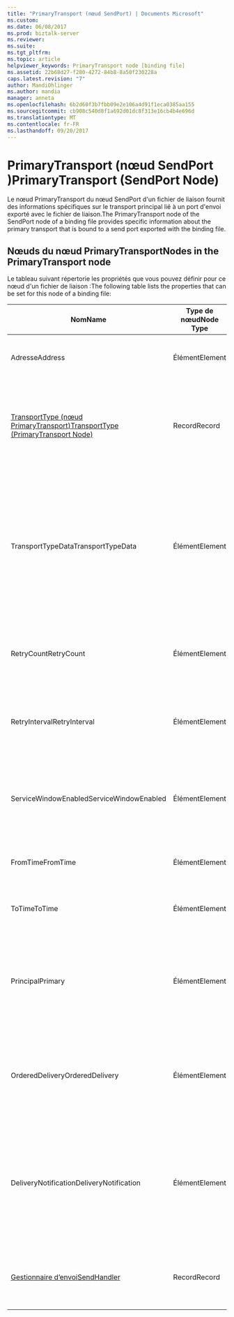 ```yaml
---
title: "PrimaryTransport (nœud SendPort) | Documents Microsoft"
ms.custom: 
ms.date: 06/08/2017
ms.prod: biztalk-server
ms.reviewer: 
ms.suite: 
ms.tgt_pltfrm: 
ms.topic: article
helpviewer_keywords: PrimaryTransport node [binding file]
ms.assetid: 22b68d27-f280-4272-84b8-8a50f230228a
caps.latest.revision: "7"
author: MandiOhlinger
ms.author: mandia
manager: anneta
ms.openlocfilehash: 6b2d60f3b7fbb09e2e106a4d91f1eca0385aa155
ms.sourcegitcommit: cb908c540d8f1a692d01dc8f313e16cb4b4e696d
ms.translationtype: MT
ms.contentlocale: fr-FR
ms.lasthandoff: 09/20/2017
---
```

# <a name="primarytransport-sendport-node"></a><span data-ttu-id="2c6c7-102">PrimaryTransport (nœud SendPort )</span><span class="sxs-lookup"><span data-stu-id="2c6c7-102">PrimaryTransport (SendPort Node)</span></span>
<span data-ttu-id="2c6c7-103">Le nœud PrimaryTransport du nœud SendPort d'un fichier de liaison fournit des informations spécifiques sur le transport principal lié à un port d'envoi exporté avec le fichier de liaison.</span><span class="sxs-lookup"><span data-stu-id="2c6c7-103">The PrimaryTransport node of the SendPort node of a binding file provides specific information about the primary transport that is bound to a send port exported with the binding file.</span></span>  
  
## <a name="nodes-in-the-primarytransport-node"></a><span data-ttu-id="2c6c7-104">Nœuds du nœud PrimaryTransport</span><span class="sxs-lookup"><span data-stu-id="2c6c7-104">Nodes in the PrimaryTransport node</span></span>  
 <span data-ttu-id="2c6c7-105">Le tableau suivant répertorie les propriétés que vous pouvez définir pour ce nœud d'un fichier de liaison :</span><span class="sxs-lookup"><span data-stu-id="2c6c7-105">The following table lists the properties that can be set for this node of a binding file:</span></span>  
  
|<span data-ttu-id="2c6c7-106">**Nom**</span><span class="sxs-lookup"><span data-stu-id="2c6c7-106">**Name**</span></span>|<span data-ttu-id="2c6c7-107">**Type de nœud**</span><span class="sxs-lookup"><span data-stu-id="2c6c7-107">**Node Type**</span></span>|<span data-ttu-id="2c6c7-108">**Type de données**</span><span class="sxs-lookup"><span data-stu-id="2c6c7-108">**Data Type**</span></span>|<span data-ttu-id="2c6c7-109">**Description**</span><span class="sxs-lookup"><span data-stu-id="2c6c7-109">**Description**</span></span>|<span data-ttu-id="2c6c7-110">**Restrictions**</span><span class="sxs-lookup"><span data-stu-id="2c6c7-110">**Restrictions**</span></span>|<span data-ttu-id="2c6c7-111">**Commentaires**</span><span class="sxs-lookup"><span data-stu-id="2c6c7-111">**Comments**</span></span>|  
|--------------|-------------------|-------------------|---------------------|----------------------|------------------|  
|<span data-ttu-id="2c6c7-112">Adresse</span><span class="sxs-lookup"><span data-stu-id="2c6c7-112">Address</span></span>|<span data-ttu-id="2c6c7-113">Élément</span><span class="sxs-lookup"><span data-stu-id="2c6c7-113">Element</span></span>|<span data-ttu-id="2c6c7-114">xs:string</span><span class="sxs-lookup"><span data-stu-id="2c6c7-114">xs:string</span></span>|<span data-ttu-id="2c6c7-115">Spécifie l'adresse (ou URI) du transport.</span><span class="sxs-lookup"><span data-stu-id="2c6c7-115">Specifies the address (or URI) of the transport.</span></span>|<span data-ttu-id="2c6c7-116">Facultatif</span><span class="sxs-lookup"><span data-stu-id="2c6c7-116">Not required</span></span>|<span data-ttu-id="2c6c7-117">Valeur par défaut : vide</span><span class="sxs-lookup"><span data-stu-id="2c6c7-117">Default value: empty</span></span>|  
|[<span data-ttu-id="2c6c7-118">TransportType (nœud PrimaryTransport)</span><span class="sxs-lookup"><span data-stu-id="2c6c7-118">TransportType (PrimaryTransport Node)</span></span>](../core/transporttype-primarytransport-node.md)|<span data-ttu-id="2c6c7-119">Record</span><span class="sxs-lookup"><span data-stu-id="2c6c7-119">Record</span></span>|<span data-ttu-id="2c6c7-120">ProtocolType (ComplexType)</span><span class="sxs-lookup"><span data-stu-id="2c6c7-120">ProtocolType (ComplexType)</span></span>|<span data-ttu-id="2c6c7-121">Spécifie le type de transport, qui correspond également au nom de l'adaptateur utilisé pour ce transport.</span><span class="sxs-lookup"><span data-stu-id="2c6c7-121">Specifies the transport type, which is also the name of the adapter used for this transport.</span></span>|<span data-ttu-id="2c6c7-122">Facultatif</span><span class="sxs-lookup"><span data-stu-id="2c6c7-122">Not required</span></span>|<span data-ttu-id="2c6c7-123">Valeur par défaut : Aucun</span><span class="sxs-lookup"><span data-stu-id="2c6c7-123">Default value: none</span></span>|  
|<span data-ttu-id="2c6c7-124">TransportTypeData</span><span class="sxs-lookup"><span data-stu-id="2c6c7-124">TransportTypeData</span></span>|<span data-ttu-id="2c6c7-125">Élément</span><span class="sxs-lookup"><span data-stu-id="2c6c7-125">Element</span></span>|<span data-ttu-id="2c6c7-126">xs:string</span><span class="sxs-lookup"><span data-stu-id="2c6c7-126">xs:string</span></span>|<span data-ttu-id="2c6c7-127">Spécifie les informations de configuration propres à l'adaptateur.</span><span class="sxs-lookup"><span data-stu-id="2c6c7-127">Specifies configuration information specific to the adapter.</span></span>|<span data-ttu-id="2c6c7-128">Facultatif</span><span class="sxs-lookup"><span data-stu-id="2c6c7-128">Not required</span></span>|<span data-ttu-id="2c6c7-129">Valeur par défaut : vide</span><span class="sxs-lookup"><span data-stu-id="2c6c7-129">Default value: empty</span></span><br /><br /> <span data-ttu-id="2c6c7-130">Consultez [propriétés de Configuration des adaptateurs BizTalk intégrés](../core/configuration-properties-for-integrated-biztalk-adapters.md) pour l’adaptateur spécifique d’informations sur les propriétés qui peuvent être stockées dans cette chaîne.</span><span class="sxs-lookup"><span data-stu-id="2c6c7-130">See [Configuration Properties for Integrated BizTalk Adapters](../core/configuration-properties-for-integrated-biztalk-adapters.md) for adapter specific information about the properties that can be stored in this string.</span></span>|  
|<span data-ttu-id="2c6c7-131">RetryCount</span><span class="sxs-lookup"><span data-stu-id="2c6c7-131">RetryCount</span></span>|<span data-ttu-id="2c6c7-132">Élément</span><span class="sxs-lookup"><span data-stu-id="2c6c7-132">Element</span></span>|<span data-ttu-id="2c6c7-133">xs:int</span><span class="sxs-lookup"><span data-stu-id="2c6c7-133">xs:int</span></span>|<span data-ttu-id="2c6c7-134">Spécifie le nombre de tentatives propre à l'adaptateur utilisé pour le transport.</span><span class="sxs-lookup"><span data-stu-id="2c6c7-134">Specifies the retry count for the adapter used with the transport.</span></span>|<span data-ttu-id="2c6c7-135">Requis</span><span class="sxs-lookup"><span data-stu-id="2c6c7-135">Required</span></span>|<span data-ttu-id="2c6c7-136">Valeur par défaut : Aucun</span><span class="sxs-lookup"><span data-stu-id="2c6c7-136">Default value: none</span></span>|  
|<span data-ttu-id="2c6c7-137">RetryInterval</span><span class="sxs-lookup"><span data-stu-id="2c6c7-137">RetryInterval</span></span>|<span data-ttu-id="2c6c7-138">Élément</span><span class="sxs-lookup"><span data-stu-id="2c6c7-138">Element</span></span>|<span data-ttu-id="2c6c7-139">xs:int</span><span class="sxs-lookup"><span data-stu-id="2c6c7-139">xs:int</span></span>|<span data-ttu-id="2c6c7-140">Spécifie l'intervalle avant nouvelle tentative propre à l'adaptateur utilisé pour le transport.</span><span class="sxs-lookup"><span data-stu-id="2c6c7-140">Specifies the retry interval in minutes for the adapter used with the transport.</span></span>|<span data-ttu-id="2c6c7-141">Requis</span><span class="sxs-lookup"><span data-stu-id="2c6c7-141">Required</span></span>|<span data-ttu-id="2c6c7-142">Valeur par défaut : Aucun</span><span class="sxs-lookup"><span data-stu-id="2c6c7-142">Default value: none</span></span>|  
|<span data-ttu-id="2c6c7-143">ServiceWindowEnabled</span><span class="sxs-lookup"><span data-stu-id="2c6c7-143">ServiceWindowEnabled</span></span>|<span data-ttu-id="2c6c7-144">Élément</span><span class="sxs-lookup"><span data-stu-id="2c6c7-144">Element</span></span>|<span data-ttu-id="2c6c7-145">xs:boolean</span><span class="sxs-lookup"><span data-stu-id="2c6c7-145">xs:boolean</span></span>|<span data-ttu-id="2c6c7-146">Spécifie si la fenêtre de service est activée pour l'adaptateur utilisé pour le transport.</span><span class="sxs-lookup"><span data-stu-id="2c6c7-146">Specifies whether the service window is enabled for the adapter used with the transport.</span></span>|<span data-ttu-id="2c6c7-147">Requis</span><span class="sxs-lookup"><span data-stu-id="2c6c7-147">Required</span></span>|<span data-ttu-id="2c6c7-148">Valeur par défaut : Aucun</span><span class="sxs-lookup"><span data-stu-id="2c6c7-148">Default value: none</span></span><br /><br /> <span data-ttu-id="2c6c7-149">La valeur **true** si la fenêtre de service est activée, sinon la valeur **false**.</span><span class="sxs-lookup"><span data-stu-id="2c6c7-149">Set to **true** if service window is enabled, otherwise set to **false**.</span></span>|  
|<span data-ttu-id="2c6c7-150">FromTime</span><span class="sxs-lookup"><span data-stu-id="2c6c7-150">FromTime</span></span>|<span data-ttu-id="2c6c7-151">Élément</span><span class="sxs-lookup"><span data-stu-id="2c6c7-151">Element</span></span>|<span data-ttu-id="2c6c7-152">xs:dateTime</span><span class="sxs-lookup"><span data-stu-id="2c6c7-152">xs:dateTime</span></span>|<span data-ttu-id="2c6c7-153">Spécifie l'heure de début de la fenêtre de service.</span><span class="sxs-lookup"><span data-stu-id="2c6c7-153">Specifies the start time for the service window.</span></span>|<span data-ttu-id="2c6c7-154">Requis</span><span class="sxs-lookup"><span data-stu-id="2c6c7-154">Required</span></span>|<span data-ttu-id="2c6c7-155">Valeur par défaut : Aucun</span><span class="sxs-lookup"><span data-stu-id="2c6c7-155">Default value: none</span></span>|  
|<span data-ttu-id="2c6c7-156">ToTime</span><span class="sxs-lookup"><span data-stu-id="2c6c7-156">ToTime</span></span>|<span data-ttu-id="2c6c7-157">Élément</span><span class="sxs-lookup"><span data-stu-id="2c6c7-157">Element</span></span>|<span data-ttu-id="2c6c7-158">xs:dateTime</span><span class="sxs-lookup"><span data-stu-id="2c6c7-158">xs:dateTime</span></span>|<span data-ttu-id="2c6c7-159">Spécifie l’heure de fin de la fenêtre de service.</span><span class="sxs-lookup"><span data-stu-id="2c6c7-159">Specifies the end time for the service window.</span></span>|<span data-ttu-id="2c6c7-160">Requis</span><span class="sxs-lookup"><span data-stu-id="2c6c7-160">Required</span></span>|<span data-ttu-id="2c6c7-161">Valeur par défaut : Aucun</span><span class="sxs-lookup"><span data-stu-id="2c6c7-161">Default value: none</span></span>|  
|<span data-ttu-id="2c6c7-162">Principal</span><span class="sxs-lookup"><span data-stu-id="2c6c7-162">Primary</span></span>|<span data-ttu-id="2c6c7-163">Élément</span><span class="sxs-lookup"><span data-stu-id="2c6c7-163">Element</span></span>|<span data-ttu-id="2c6c7-164">xs:boolean</span><span class="sxs-lookup"><span data-stu-id="2c6c7-164">xs:boolean</span></span>|<span data-ttu-id="2c6c7-165">Spécifie si l'adaptateur utilisé pour le transport est de type principal.</span><span class="sxs-lookup"><span data-stu-id="2c6c7-165">Specifies whether the adapter used with the transport is primary.</span></span>|<span data-ttu-id="2c6c7-166">Requis</span><span class="sxs-lookup"><span data-stu-id="2c6c7-166">Required</span></span>|<span data-ttu-id="2c6c7-167">Valeur par défaut : Aucun</span><span class="sxs-lookup"><span data-stu-id="2c6c7-167">Default value: none</span></span><br /><br /> <span data-ttu-id="2c6c7-168">La valeur **true** si l’adaptateur utilisé pour le transport est principal, sinon la valeur **false**.</span><span class="sxs-lookup"><span data-stu-id="2c6c7-168">Set to **true** if the adapter used with the transport is primary, otherwise set to **false**.</span></span>|  
|<span data-ttu-id="2c6c7-169">OrderedDelivery</span><span class="sxs-lookup"><span data-stu-id="2c6c7-169">OrderedDelivery</span></span>|<span data-ttu-id="2c6c7-170">Élément</span><span class="sxs-lookup"><span data-stu-id="2c6c7-170">Element</span></span>|<span data-ttu-id="2c6c7-171">xs:boolean</span><span class="sxs-lookup"><span data-stu-id="2c6c7-171">xs:boolean</span></span>|<span data-ttu-id="2c6c7-172">Spécifie si l'adaptateur utilisé pour le transport doit envoyer des messages de manière ordonnée.</span><span class="sxs-lookup"><span data-stu-id="2c6c7-172">Specifies whether or not the adapter used with the transport should send messages in an ordered manner.</span></span>|<span data-ttu-id="2c6c7-173">Requis</span><span class="sxs-lookup"><span data-stu-id="2c6c7-173">Required</span></span>|<span data-ttu-id="2c6c7-174">Valeur par défaut : Aucun</span><span class="sxs-lookup"><span data-stu-id="2c6c7-174">Default value: none</span></span><br /><br /> <span data-ttu-id="2c6c7-175">La valeur **true** si le transport doit envoyer des messages dans l’ordre, sinon la valeur **false**.</span><span class="sxs-lookup"><span data-stu-id="2c6c7-175">Set to **true** if the transport is to send messages in order, otherwise set to **false**.</span></span>|  
|<span data-ttu-id="2c6c7-176">DeliveryNotification</span><span class="sxs-lookup"><span data-stu-id="2c6c7-176">DeliveryNotification</span></span>|<span data-ttu-id="2c6c7-177">Élément</span><span class="sxs-lookup"><span data-stu-id="2c6c7-177">Element</span></span>|<span data-ttu-id="2c6c7-178">xs:int</span><span class="sxs-lookup"><span data-stu-id="2c6c7-178">xs:int</span></span>|<span data-ttu-id="2c6c7-179">Spécifie si l'adaptateur utilisé pour le transport doit renvoyer un accusé de réception indiquant que la transmission a réussi.</span><span class="sxs-lookup"><span data-stu-id="2c6c7-179">Specifies whether or not the adapter used with the transport should return a delivery notification indicating if the transmission was successful.</span></span>|<span data-ttu-id="2c6c7-180">Requis</span><span class="sxs-lookup"><span data-stu-id="2c6c7-180">Required</span></span>|<span data-ttu-id="2c6c7-181">Valeur par défaut : Aucun</span><span class="sxs-lookup"><span data-stu-id="2c6c7-181">Default value: none</span></span><br /><br /> <span data-ttu-id="2c6c7-182">La valeur **true** pour les notifications de remise, sinon la valeur **false**.</span><span class="sxs-lookup"><span data-stu-id="2c6c7-182">Set to **true** for delivery notifications, otherwise set to **false**.</span></span>|  
|[<span data-ttu-id="2c6c7-183">Gestionnaire d’envoi</span><span class="sxs-lookup"><span data-stu-id="2c6c7-183">SendHandler</span></span>](../core/sendhandler-primarytransport-node.md)|<span data-ttu-id="2c6c7-184">Record</span><span class="sxs-lookup"><span data-stu-id="2c6c7-184">Record</span></span>|<span data-ttu-id="2c6c7-185">SendHandlerRef (ComplexType)</span><span class="sxs-lookup"><span data-stu-id="2c6c7-185">SendHandlerRef (ComplexType)</span></span>|<span data-ttu-id="2c6c7-186">Spécifie le Gestionnaire d’envoi de l’adaptateur utilisé pour le transport.</span><span class="sxs-lookup"><span data-stu-id="2c6c7-186">Specifies the send handler for the adapter used with the transport.</span></span>|<span data-ttu-id="2c6c7-187">Requis</span><span class="sxs-lookup"><span data-stu-id="2c6c7-187">Required</span></span>|<span data-ttu-id="2c6c7-188">Valeur par défaut : Aucun</span><span class="sxs-lookup"><span data-stu-id="2c6c7-188">Default value: none</span></span>|
